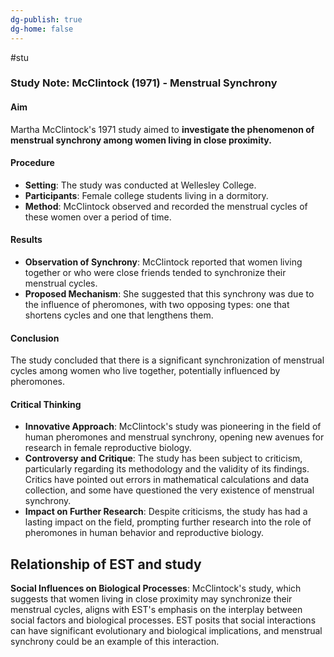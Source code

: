 ```yaml
---
dg-publish: true
dg-home: false
---
```

#stu 
### Study Note: McClintock (1971) - Menstrual Synchrony

#### Aim

Martha McClintock's 1971 study aimed to **investigate the phenomenon of menstrual synchrony among women living in close proximity.**

#### Procedure

- **Setting**: The study was conducted at Wellesley College.
- **Participants**: Female college students living in a dormitory.
- **Method**: McClintock observed and recorded the menstrual cycles of these women over a period of time.

#### Results

- **Observation of Synchrony**: McClintock reported that women living together or who were close friends tended to synchronize their menstrual cycles.
- **Proposed Mechanism**: She suggested that this synchrony was due to the influence of pheromones, with two opposing types: one that shortens cycles and one that lengthens them.

#### Conclusion

The study concluded that there is a significant synchronization of menstrual cycles among women who live together, potentially influenced by pheromones.

#### Critical Thinking

- **Innovative Approach**: McClintock's study was pioneering in the field of human pheromones and menstrual synchrony, opening new avenues for research in female reproductive biology.
- **Controversy and Critique**: The study has been subject to criticism, particularly regarding its methodology and the validity of its findings. Critics have pointed out errors in mathematical calculations and data collection, and some have questioned the very existence of menstrual synchrony.
- **Impact on Further Research**: Despite criticisms, the study has had a lasting impact on the field, prompting further research into the role of pheromones in human behavior and reproductive biology.

## Relationship of EST and study
**Social Influences on Biological Processes**: McClintock's study, which suggests that women living in close proximity may synchronize their menstrual cycles, aligns with EST's emphasis on the interplay between social factors and biological processes. EST posits that social interactions can have significant evolutionary and biological implications, and menstrual synchrony could be an example of this interaction.